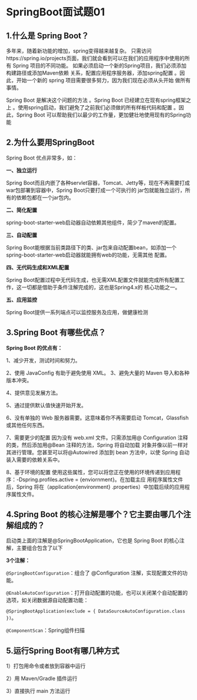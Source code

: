 # SpringBoot面试题01
## 1.什么是 Spring Boot？

多年来，随着新功能的增加，spring变得越来越复杂。 只需访问https://spring.io/projects页面，我们就会看到可以在我们的应用程序中使用的所有 Spring 项目的不同功能。 如果必须启动一个新的Spring项目，我们必须添加构建路径或添加Maven依赖
关系，配置应用程序服务器，添加spring配置 。因此，开始一个新的 spring 项目需要很多努力，因为我们现在必须从头开始
做所有事情。

Spring Boot 是解决这个问题的方法 。Spring Boot 已经建立在现有spring框架之上 。使用spring启动，我们避免了之前我们必须做的所有样板代码和配置 。因此，Spring Boot 可以帮助我们以最少的工作量，更加健壮地使用现有的Spring功能 

## 2.为什么要用SpringBoot

Spring Boot 优点非常多，如：

**一、独立运行**

Spring Boot而且内嵌了各种servlet容器，Tomcat、Jetty等，现在不再需要打成war包部署到容器中，Spring Boot只要打成一个可执行的
jar包就能独立运行，所有的依赖包都在一个jar包内。

**二、简化配置**

spring-boot-starter-web启动器自动依赖其他组件，简少了maven的配置。

**三、自动配置**

Spring Boot能根据当前类路径下的类、jar包来自动配置bean，如添加一个spring-boot-starter-web启动器就能拥有web的功能，无需其他
配置。

**四、无代码生成和XML配置**

Spring Boot配置过程中无代码生成，也无需XML配置文件就能完成所有配置工作，这一切都是借助于条件注解完成的，这也是Spring4.x的
核心功能之一。

**五、应用监控**

Spring Boot提供一系列端点可以监控服务及应用，做健康检测 

## 3.Spring Boot 有哪些优点？

**Spring Boot 的优点有：**

1、减少开发，测试时间和努力。

2、使用 JavaConfig 有助于避免使用 XML。 3、避免大量的 Maven 导入和各种版本冲突。

4、提供意见发展方法。

5、通过提供默认值快速开始开发。

6、没有单独的 Web 服务器需要。这意味着你不再需要启动 Tomcat，Glassfish或其他任何东西。

7、需要更少的配置 因为没有 web.xml 文件。只需添加用@ Configuration 注释的类，然后添加用@Bean 注释的方法，Spring 将自动加载
对象并像以前一样对其进行管理。您甚至可以将@Autowired 添加到 bean 方法中，以使 Spring 自动装入需要的依赖关系中。

8、基于环境的配置 使用这些属性，您可以将您正在使用的环境传递到应用程序：-Dspring.profiles.active = {enviornment}。在加载主应
用程序属性文件后，Spring 将在（application{environment} .properties）中加载后续的应用程序属性文件。 

## 4.Spring Boot 的核心注解是哪个？它主要由哪几个注解组成的？

启动类上面的注解是@SpringBootApplication，它也是 Spring Boot 的核心注解，主要组合包含了以下

**3个注解：**

`@SpringBootConfiguration`：组合了 @Configuration 注解，实现配置文件的功能。

`@EnableAutoConfiguration`：打开自动配置的功能，也可以关闭某个自动配置的选项，如关闭数据源自动配置功能：

`@SpringBootApplication(exclude = { DataSourceAutoConfiguration.class })`。

`@ComponentScan`：Spring组件扫描 

## 5.运行Spring Boot有哪几种方式

1）打包用命令或者放到容器中运行

2）用 Maven/Gradle 插件运行

3）直接执行 main 方法运行